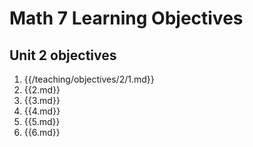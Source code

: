# Math 7 Learning Objectives

## Unit 2 objectives

1. {{/teaching/objectives/2/1.md}}
2. {{2.md}}
3. {{3.md}}
4. {{4.md}}
5. {{5.md}}
6. {{6.md}}

